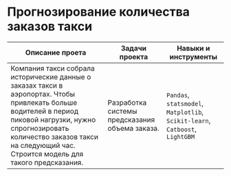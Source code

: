 #  Прогнозирование количества заказов такси
Описание проета|Задачи проекта|Навыки и инструменты
---|---|---
Компания такси собрала исторические данные о заказах такси в аэропортах. Чтобы привлекать больше водителей в период пиковой нагрузки, нужно спрогнозировать количество заказов такси на следующий час. Строится модель для такого предсказания.|Разработка системы предсказания объема заказа.|`Pandas`, `statsmodel`, `Matplotlib`, `Scikit-learn`, `Catboost`, `LightGBM`
